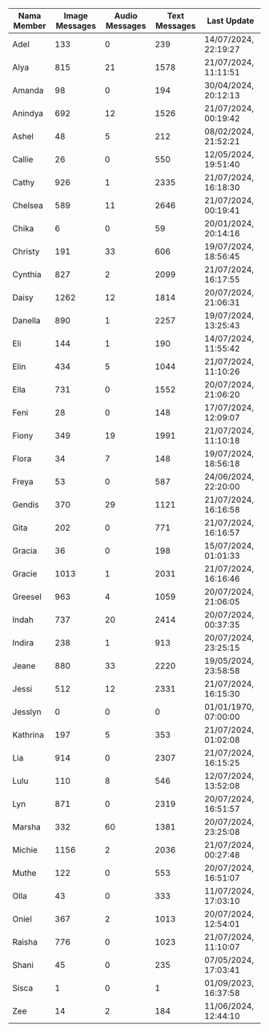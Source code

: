 | Nama Member | Image Messages | Audio Messages | Text Messages | Last Update |
| ------ | -------------- | -------------- | ------------- | ------------ |
| Adel | 133 | 0 | 239 | 14/07/2024, 22:19:27 |
| Alya | 815 | 21 | 1578 | 21/07/2024, 11:11:51 |
| Amanda | 98 | 0 | 194 | 30/04/2024, 20:12:13 |
| Anindya | 692 | 12 | 1526 | 21/07/2024, 00:19:42 |
| Ashel | 48 | 5 | 212 | 08/02/2024, 21:52:21 |
| Callie | 26 | 0 | 550 | 12/05/2024, 19:51:40 |
| Cathy | 926 | 1 | 2335 | 21/07/2024, 16:18:30 |
| Chelsea | 589 | 11 | 2646 | 21/07/2024, 00:19:41 |
| Chika | 6 | 0 | 59 | 20/01/2024, 20:14:16 |
| Christy | 191 | 33 | 606 | 19/07/2024, 18:56:45 |
| Cynthia | 827 | 2 | 2099 | 21/07/2024, 16:17:55 |
| Daisy | 1262 | 12 | 1814 | 20/07/2024, 21:06:31 |
| Danella | 890 | 1 | 2257 | 19/07/2024, 13:25:43 |
| Eli | 144 | 1 | 190 | 14/07/2024, 11:55:42 |
| Elin | 434 | 5 | 1044 | 21/07/2024, 11:10:26 |
| Ella | 731 | 0 | 1552 | 20/07/2024, 21:06:20 |
| Feni | 28 | 0 | 148 | 17/07/2024, 12:09:07 |
| Fiony | 349 | 19 | 1991 | 21/07/2024, 11:10:18 |
| Flora | 34 | 7 | 148 | 19/07/2024, 18:56:18 |
| Freya | 53 | 0 | 587 | 24/06/2024, 22:20:00 |
| Gendis | 370 | 29 | 1121 | 21/07/2024, 16:16:58 |
| Gita | 202 | 0 | 771 | 21/07/2024, 16:16:57 |
| Gracia | 36 | 0 | 198 | 15/07/2024, 01:01:33 |
| Gracie | 1013 | 1 | 2031 | 21/07/2024, 16:16:46 |
| Greesel | 963 | 4 | 1059 | 20/07/2024, 21:06:05 |
| Indah | 737 | 20 | 2414 | 20/07/2024, 00:37:35 |
| Indira | 238 | 1 | 913 | 20/07/2024, 23:25:15 |
| Jeane | 880 | 33 | 2220 | 19/05/2024, 23:58:58 |
| Jessi | 512 | 12 | 2331 | 21/07/2024, 16:15:30 |
| Jesslyn | 0 | 0 | 0 | 01/01/1970, 07:00:00 |
| Kathrina | 197 | 5 | 353 | 21/07/2024, 01:02:08 |
| Lia | 914 | 0 | 2307 | 21/07/2024, 16:15:25 |
| Lulu | 110 | 8 | 546 | 12/07/2024, 13:52:08 |
| Lyn | 871 | 0 | 2319 | 20/07/2024, 16:51:57 |
| Marsha | 332 | 60 | 1381 | 20/07/2024, 23:25:08 |
| Michie | 1156 | 2 | 2036 | 21/07/2024, 00:27:48 |
| Muthe | 122 | 0 | 553 | 20/07/2024, 16:51:07 |
| Olla | 43 | 0 | 333 | 11/07/2024, 17:03:10 |
| Oniel | 367 | 2 | 1013 | 20/07/2024, 12:54:01 |
| Raisha | 776 | 0 | 1023 | 21/07/2024, 11:10:07 |
| Shani | 45 | 0 | 235 | 07/05/2024, 17:03:41 |
| Sisca | 1 | 0 | 1 | 01/09/2023, 16:37:58 |
| Zee | 14 | 2 | 184 | 11/06/2024, 12:44:10 |

